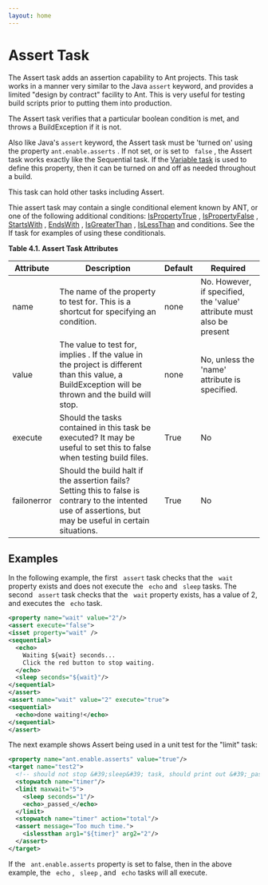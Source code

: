 ```yaml
---
layout: home
---
```

# Assert Task

The Assert task adds an assertion capability to Ant projects. This task works in a manner very similar to the Java `assert` keyword, and provides a limited "design by contract" facility to Ant. This is very useful for testing build scripts prior to putting them into production.

The Assert task verifies that a particular boolean condition is met, and throws a BuildException if it is not.

Also like Java's `assert` keyword, the Assert task must be 'turned on' using the property `ant.enable.asserts` . If not set, or is set to ` false` , the Assert task works exactly like the Sequential task. If the [Variable task](variable_task.html "Variable Task") is used to define this property, then it can be turned on and off as needed throughout a build.

This task can hold other tasks including Assert.

Thie assert task may contain a single conditional element known by ANT, or one of the following additional conditions: [IsPropertyTrue](more_conditions.html "More Conditions") , [IsPropertyFalse](more_conditions.html "More Conditions") , [StartsWith](more_conditions.html "More Conditions") , [EndsWith](more_conditions.html "More Conditions") , [IsGreaterThan](more_conditions.html "More Conditions") , [IsLessThan](more_conditions.html "More Conditions") and conditions. See the If task for examples of using these conditionals.

<span id="N10583"></span>
**Table 4.1. Assert Task Attributes**

| Attribute   | Description                                                                                                                                                 | Default | Required                                                              |
|-------------|-------------------------------------------------------------------------------------------------------------------------------------------------------------|---------|-----------------------------------------------------------------------|
| name        | The name of the property to test for. This is a shortcut for specifying an <equals> condition.                                                        | none    | No. However, if specified, the 'value' attribute must also be present |
| value       | The value to test for, implies . If the value in the project is different than this value, a BuildException will be thrown and the build will stop.         | none    | No, unless the 'name' attribute is specified.                         |
| execute     | Should the tasks contained in this task be executed? It may be useful to set this to false when testing build files.                                        | True    | No                                                                    |
| failonerror | Should the build halt if the assertion fails? Setting this to false is contrary to the intented use of assertions, but may be useful in certain situations. | True    | No                                                                    |

Examples
--------

In the following example, the first ` assert` task checks that the ` wait` property exists and does not execute the ` echo` and ` sleep` tasks. The second ` assert` task checks that the ` wait` property exists, has a value of 2, and executes the ` echo` task.

```xml
<property name="wait" value="2"/>
<assert execute="false">
<isset property="wait" />
<sequential>
  <echo>
    Waiting ${wait} seconds...
    Click the red button to stop waiting.
  </echo>
  <sleep seconds="${wait}"/>
</sequential>
</assert>
<assert name="wait" value="2" execute="true">
<sequential>
  <echo>done waiting!</echo>
</sequential>
</assert>
```

The next example shows Assert being used in a unit test for the "limit" task:

```xml
<property name="ant.enable.asserts" value="true"/>
<target name="test2">
  <!-- should not stop &#39;sleep&#39; task, should print out &#39;_passed_&#39; -->
  <stopwatch name="timer"/>
  <limit maxwait="5">
    <sleep seconds="1"/>
    <echo>_passed_</echo>
  </limit>
  <stopwatch name="timer" action="total"/>
  <assert message="Too much time.">
    <islessthan arg1="${timer}" arg2="2"/>
  </assert>
</target>
```

If the ` ant.enable.asserts` property is set to false, then in the above example, the ` echo` , ` sleep` , and ` echo` tasks will all execute.
